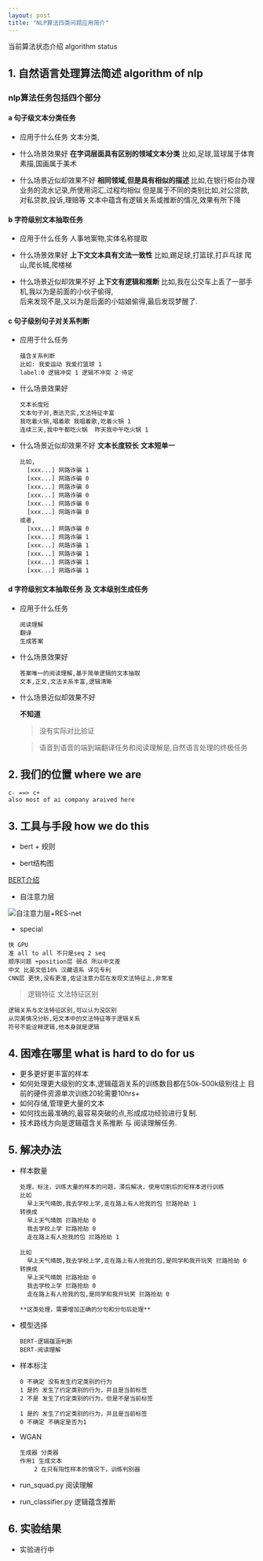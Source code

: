```yaml
---
layout: post
title: "NLP算法四类问题应用简介"
---
```


当前算法状态介绍 algorithm status


## 1. 自然语言处理算法简述 algorithm of nlp
### nlp算法任务包括四个部分
#### a 句子级文本分类任务
- 应用于什么任务
  文本分类,

- 什么场景效果好
  **在字词层面具有区别的领域文本分类**
  比如,足球,篮球属于体育
  素描,国画属于美术

- 什么场景近似却效果不好
  **相同领域,但是具有相似的描述**
  比如,在银行柜台办理业务的流水记录,所使用词汇,过程均相似
  但是属于不同的类别比如,对公贷款,对私贷款,投诉,理赔等
  文本中蕴含有逻辑关系或推断的情况,效果有所下降

#### b 字符级别文本抽取任务
- 应用于什么任务
  人事地案物,实体名称提取

- 什么场景效果好
  **上下文文本具有文法一致性**
  比如,踢足球,打篮球,打乒乓球
  爬山,爬长城,爬楼梯

- 什么场景近似却效果不好
  **上下文有逻辑和推断**
  比如,我在公交车上丢了一部手机,我以为是前面的小伙子偷得,\
    后来发现不是,又以为是后面的小姑娘偷得,最后发现梦醒了.

#### c 句子级别句子对关系判断

- 应用于什么任务
  ```
  蕴含关系判断
  比如: 我爱运动 我爱打篮球 1
  label:0 逻辑冲突 1 逻辑不冲突 2 待定
  ```

- 什么场景效果好
  ```
  文本长度短
  文本句子对,表达充实,文法特征丰富
  我吃着火锅,唱着歌 我唱着歌,吃着火锅 1
  连续三天,我中午都吃火锅  昨天我中午吃火锅 1
  ```

- 什么场景近似却效果不好
  **文本长度较长**
  **文本短单一**
  ```
  比如,
    [xxx...] 网路诈骗 1
    [xxx...] 网路诈骗 0
    [xxx...] 网路诈骗 0
    [xxx...] 网路诈骗 0
    [xxx...] 网路诈骗 0
    [xxx...] 网路诈骗 0
  或者,
    [xxx...] 网路诈骗 0
    [xxx...] 网路诈骗 1
    [xxx...] 网路诈骗 1
    [xxx...] 网路诈骗 1
    [xxx...] 网路诈骗 1
    [xxx...] 网路诈骗 1
  ```
  
#### d 字符级别文本抽取任务 及 文本级别生成任务
- 应用于什么任务
  ```
  阅读理解
  翻译
  生成答案
  ```

- 什么场景效果好
  ```
  答案唯一的阅读理解,基于简单逻辑的文本抽取
  文本,正文,文法关系丰富,逻辑清晰
  ```

- 什么场景近似却效果不好

  **不知道**

  > 没有实际对比验证

  > 语音到语音的端到端翻译任务和阅读理解是,自然语言处理的终极任务

## 2. 我们的位置 where we are
  ```
  c- ==> c+ 
  also most of ai company araived here
  ```

## 3. 工具与手段 how we do this
  - bert + 规则

  - bert结构图

  [BERT介绍](https://www.jianshu.com/p/d7ce41b58801)
 
  - 自注意力层

  ![自注意力层+RES-net](https://upload-images.jianshu.io/upload_images/14927967-2056c387bd0da3c3.png?imageMogr2/auto-orient/strip|imageView2/2/w/1112/format/webp)

  - special
  ```
  快 GPU
  准 all to all 不只是seq 2 seq
  顺序问题 +position层 弱点 所以中文差
  中文 比英文低10% 汉藏语系 详见专利
  CNN层 更快,没有更准,佐证注意力层在发现文法特征上,非常准
  ```

  > 逻辑特征 文法特征区别

  ```
  逻辑关系与文法特征区别,可以认为没区别
  从完美情况分析,短文本中的文法特征等于逻辑关系
  符号不能诠释逻辑,他本身就是逻辑
  ```
  
## 4. 困难在哪里 what is hard to do for us
  - 更多更好更丰富的样本
  - 如何处理更大级别的文本,逻辑蕴涵关系的训练数目都在50k-500k级别往上
      目前的硬件资源单次训练20轮需要10hrs+
  - 如何存储,管理更大量的文本
  - 如何找出最准确的,最容易突破的点,形成成功经验进行复制.
  - 技术路线方向是逻辑蕴含关系推断 与 阅读理解任务.

## 5. 解决办法
  - 样本数量
    ```
    处理，标注，训练大量的样本的问题，滞后解决，使用切割后的短样本进行训练
    比如
      早上天气晴朗,我去学校上学,走在路上有人抢我的包 拦路抢劫 1 
    转换成 
      早上天气晴朗 拦路抢劫 0 
      我去学校上学 拦路抢劫 0 
      走在路上有人抢我的包 拦路抢劫 1 

    比如
      早上天气晴朗,我去学校上学,走在路上有人抢我的包,是同学和我开玩笑 拦路抢劫 0 
    转换成 
      早上天气晴朗 拦路抢劫 0 
      我去学校上学 拦路抢劫 0 
      走在路上有人抢我的包,是同学和我开玩笑 拦路抢劫 0 

    **这类处理，需要增加正确的分句和分句后处理**
    ```

  - 模型选择
    ```
    BERT-逻辑蕴涵判断
    BERT-阅读理解
    ```

  - 样本标注
    ```
    0 不确定 没有发生约定类别的行为
    1 是的 发生了约定类别的行为，并且是当前标签
    2 不是 发生了约定类别的行为，但是不是当前标签

    1 是的 发生了约定类别的行为，并且是当前标签
    0 不确定 不确定是否为1
    ```

  - WGAN
    ```
    生成器 分类器
    作用1 生成文本
        2 在只有阳性样本的情况下，训练判别器
    ```

  - run_squad.py 阅读理解
  - run_classifier.py 逻辑蕴含推断

## 6. 实验结果
  - 实验进行中









